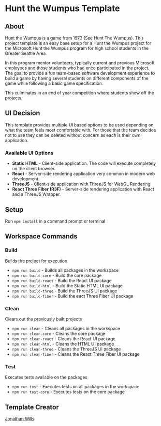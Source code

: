 # Hunt the Wumpus Template
## About
Hunt the Wumpus is a game from 1973 (See [Hunt The Wumpus](https://en.wikipedia.org/wiki/Hunt_the_Wumpus)).
This project template is an easy base setup for a Hunt the Wumpus project for the Microsoft Hunt the Wumpus 
program for high school students in the Greater Seattle Area. 

In this program mentor volunteers, typically current and previous Microsoft employees and those students who
had once participated in the project. The goal to provide a fun team-based software development experience to
build a game by having several students on different components of the game while following a basic game specification.

This culminates in an end of year competition where students show off the projects.

## UI Decision
This template provides multiple UI based options to be used depending on what the team feels most comfortable with.
For those that the team decides not to use they can be deleted without concern as each is their own application.

### Available UI Options
* **Static HTML** - Client-side application. The code will execute completely on the client browser.
* **React** - Server-side rendering application very common in modern web development.
* **ThreeJS** - Client-side application with ThreeJS for WebGL Rendering
* **React Three Fiber (R3F)** - Server-side rendering application with React and a ThreeJS Wrapper.

## Setup
Run `npm install` in a command prompt or terminal

## Workspace Commands
### Build
Builds the project for execution.

* `npm run build` - Builds all packages in the workspace
* `npm run build-core` - Build the core package
* `npm run build-react` - Build the React UI package
* `npm run build-html` - Build the Static HTML UI package
* `npm run build-three` - Build the ThreeJS UI package
* `npm run build-fiber` - Build the eact Three Fiber UI package

### Clean
Clears out the previously built projects

* `npm run clean` - Cleans all packages in the workspace
* `npm run clean-core` - Cleans the core package
* `npm run clean-react` - Cleans the React UI package
* `npm run clean-html` - Cleans the HTML UI package
* `npm run clean-three` - Cleans the ThreeJS UI package
* `npm run clean-fiber` - Cleans the React Three Fiber UI package

### Test
Executes tests available on the packages

* `npm run test` - Executes tests on all packages in the workspace
* `npm run test-core` - Executes tests on the core package

## Template Creator
[Jonathan Wills](https://jonwills.com)